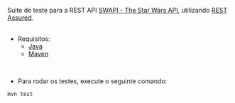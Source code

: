 Suite de teste para a REST API <a href="https://swapi.co/">SWAPI - The Star Wars API</a>, utilizando <a href="https://github.com/rest-assured">REST Assured</a>.</br>
</br>
- Requisitos:</br>
  - <a href="http://www.oracle.com/technetwork/java/javase/downloads/index.html/">Java</a></br>
  - <a href="https://maven.apache.org/">Maven</a></br>
</br>

- Para rodar os testes, execute o seguinte comando: </br>
```
mvn test
```

